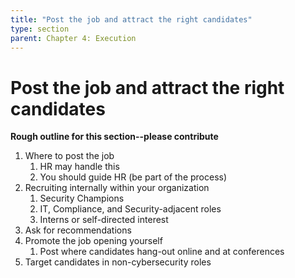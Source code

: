 ```yaml
---
title: "Post the job and attract the right candidates"
type: section
parent: Chapter 4: Execution
---
```

Post the job and attract the right candidates 
=============================================

**Rough outline for this section--please contribute**

  1. Where to post the job
     1. HR may handle this
     1. You should guide HR (be part of the process)
  1. Recruiting internally within your organization
     1. Security Champions
     1. IT, Compliance, and Security-adjacent roles
     1. Interns or self-directed interest
  1. Ask for recommendations
  1. Promote the job opening yourself
     1. Post where candidates hang-out online and at conferences
  1. Target candidates in non-cybersecurity roles

